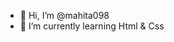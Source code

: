 - 👋 Hi, I’m @mahita098
- 🌱 I’m currently learning Html & Css

<!---
mahita098/mahita098 is a ✨ special ✨ repository because its `README.md` (this file) appears on your GitHub profile.
You can click the Preview link to take a look at your changes.
--->
